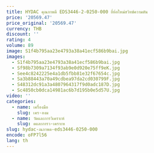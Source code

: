 ```yaml
---
title: HYDAC คุณภาพดี EDS3446-2-0250-000 ยี่ห้อใหม่สวิทช์ความดัน
price: '20569.47'
price_original: '20569.47'
currency: THB
discount: ''
rating: 4
volume: 89
image: S1f4b795aa23e4793a38a41ecf586b9bai.jpg
images:
  - S1f4b795aa23e4793a38a41ecf586b9bai.jpg
  - Sf98b7309a7134f93ab9e0d920e75ff9eK.jpg
  - See4c8242225e4a1db5fbb81e32f67654c.jpg
  - Sa3b88443a70a49cdbea97da2cd030799F.jpg
  - S48312dc91a3a4807964317f9d0adc187D.jpg
  - Sc4850cb0dca14981ac6b7d195b0e5d57U.jpg
video: ''
categories:
  - name: เครื่องมือ
    slug: เคร-องม
  - name: วัดและการวิเคราะห์
    slug: ดและการว-เคราะห
slug: hydac-ณภาพด-eds3446-0250-000
encode: oFP7l56
lang: th
---
```

  